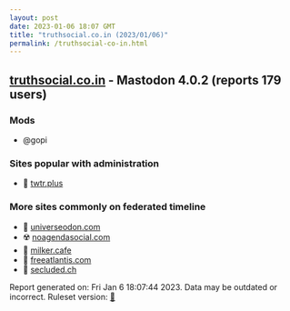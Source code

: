 ```yaml
---
layout: post
date: 2023-01-06 18:07 GMT
title: "truthsocial.co.in (2023/01/06)"
permalink: /truthsocial-co-in.html
---
```



## [truthsocial.co.in](https://truthsocial.co.in) - Mastodon 4.0.2 (reports 179 users)

### Mods
 * @gopi

### Sites popular with administration

* 🚫 [twtr.plus](/twtr-plus.html)

### More sites commonly on federated timeline

* 🐘 [universeodon.com](/universeodon-com.html)
* ☢️ [noagendasocial.com](/noagendasocial-com.html)
* 🚫 [milker.cafe](/milker-cafe.html)
* 🚫 [freeatlantis.com](/freeatlantis-com.html)
* 🐘 [secluded.ch](/secluded-ch.html)

Report generated on: Fri Jan  6 18:07:44 2023. Data may be outdated or incorrect.
Ruleset version: [🏀](/version-basketball)
